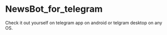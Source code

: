 # NewsBot_for_telegram
Check it out yourself on telegram app on android or telgram desktop on any OS.
